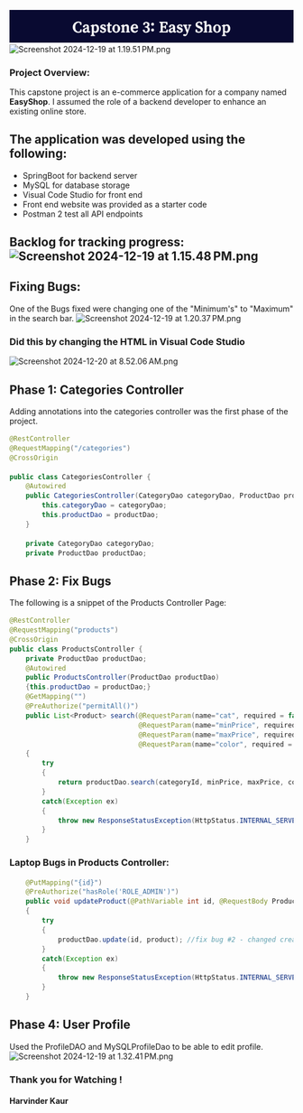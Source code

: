 ![Capstone_3__Easy_Shop (1).png](src/main/java/Capstone_3__Easy_Shop%20%281%29.png)
![Screenshot 2024-12-19 at 1.19.51 PM.png](src/main/java/Screenshot%202024-12-19%20at%201.19.51%E2%80%AFPM.png)
### Project Overview:
This capstone project is an e-commerce application for a company named **EasyShop**. I assumed the role of a backend developer to enhance an existing online store. 

## The application was developed using the following: 
- SpringBoot for backend server 
- MySQL for database storage 
- Visual Code Studio for front end 
- Front end website was provided as a starter code 
- Postman 2 test all API endpoints 

## Backlog for tracking progress:![Screenshot 2024-12-19 at 1.15.48 PM.png](src/main/java/Screenshot%202024-12-19%20at%201.15.48%E2%80%AFPM.png)

## Fixing Bugs:
One of the Bugs fixed were changing one of the "Minimum's" to "Maximum" in the search bar.
![Screenshot 2024-12-19 at 1.20.37 PM.png](src/main/java/Screenshot%202024-12-19%20at%201.20.37%E2%80%AFPM.png)
###
### Did this by changing the HTML in Visual Code Studio
![Screenshot 2024-12-20 at 8.52.06 AM.png](src/main/java/Screenshot%202024-12-20%20at%208.52.06%E2%80%AFAM.png)
## Phase 1: Categories Controller 
Adding annotations into the categories controller was the first phase of the project. 
``` Java
@RestController
@RequestMapping("/categories") 
@CrossOrigin 

public class CategoriesController {
    @Autowired
    public CategoriesController(CategoryDao categoryDao, ProductDao productDao) {  //CREATED CONSTRUCTORS HERE
        this.categoryDao = categoryDao;
        this.productDao = productDao;
    }

    private CategoryDao categoryDao;
    private ProductDao productDao;
```
###
## Phase 2: Fix Bugs 
The following is a snippet of the Products Controller Page: 
```Java
@RestController
@RequestMapping("products")
@CrossOrigin
public class ProductsController {
    private ProductDao productDao;
    @Autowired
    public ProductsController(ProductDao productDao)
    {this.productDao = productDao;}
    @GetMapping("")
    @PreAuthorize("permitAll()")
    public List<Product> search(@RequestParam(name="cat", required = false) Integer categoryId,
                                @RequestParam(name="minPrice", required = false) BigDecimal minPrice,
                                @RequestParam(name="maxPrice", required = false) BigDecimal maxPrice,
                                @RequestParam(name="color", required = false) String color)
    {
        try
        {
            return productDao.search(categoryId, minPrice, maxPrice, color);
        }
        catch(Exception ex)
        {
            throw new ResponseStatusException(HttpStatus.INTERNAL_SERVER_ERROR, "Oops... our bad.");
        }
    }

```
### Laptop Bugs in Products Controller: 
```Java
    @PutMapping("{id}")
    @PreAuthorize("hasRole('ROLE_ADMIN')")
    public void updateProduct(@PathVariable int id, @RequestBody Product product) // search
    {
        try
        {
            productDao.update(id, product); //fix bug #2 - changed create to update
        }
        catch(Exception ex)
        {
            throw new ResponseStatusException(HttpStatus.INTERNAL_SERVER_ERROR, "Oops... our bad.");
        }
    }
```


## Phase 4: User Profile 
Used the ProfileDAO and MySQLProfileDao to be able to edit profile. 
![Screenshot 2024-12-19 at 1.32.41 PM.png](src/main/java/Screenshot%202024-12-19%20at%201.32.41%E2%80%AFPM.png)

### Thank you for Watching ! 
#### Harvinder Kaur 